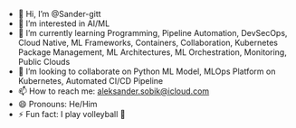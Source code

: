 - 👋 Hi, I’m @Sander-gitt
- 👀 I’m interested in AI/ML
- 🌱 I’m currently learning Programming, Pipeline Automation, DevSecOps, Cloud Native, ML Frameworks, Containers, Collaboration, Kubernetes Package Management, ML Architectures, ML Orchestration, Monitoring, Public Clouds
- 💞️ I’m looking to collaborate on Python ML Model, MLOps Platform on Kubernetes, Automated CI/CD Pipeline
- 📫 How to reach me: aleksander.sobik@icloud.com
- 😄 Pronouns: He/Him
- ⚡ Fun fact: I play volleyball :volleyball:
